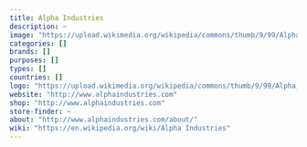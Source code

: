 ```yaml
---
title: Alpha Industries
description: ~
image: "https://upload.wikimedia.org/wikipedia/commons/thumb/9/99/Alpha_Industries_logo.svg/320px-Alpha_Industries_logo.svg.png"
categories: []
brands: []
purposes: []
types: []
countries: []
logo: "https://upload.wikimedia.org/wikipedia/commons/thumb/9/99/Alpha_Industries_logo.svg/320px-Alpha_Industries_logo.svg.png"
website: "http://www.alphaindustries.com"
shop: "http://www.alphaindustries.com"
store-finder: ~
about: "http://www.alphaindustries.com/about/"
wiki: "https://en.wikipedia.org/wiki/Alpha Industries"
---
```

